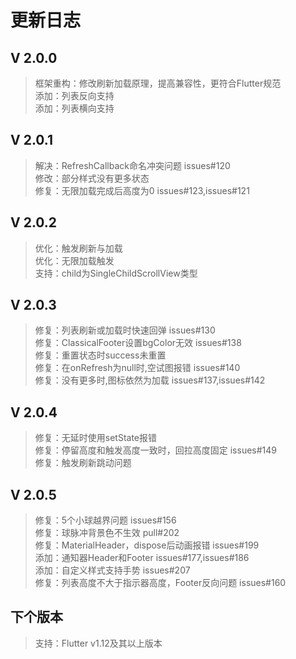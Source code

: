 # 更新日志

## V 2.0.0
>框架重构：修改刷新加载原理，提高兼容性，更符合Flutter规范  
>添加：列表反向支持  
>添加：列表横向支持  

## V 2.0.1
>解决：RefreshCallback命名冲突问题 issues#120  
>修改：部分样式没有更多状态  
>修复：无限加载完成后高度为0 issues#123,issues#121  

## V 2.0.2
>优化：触发刷新与加载   
>优化：无限加载触发   
>支持：child为SingleChildScrollView类型   

## V 2.0.3
>修复：列表刷新或加载时快速回弹 issues#130   
>修复：ClassicalFooter设置bgColor无效 issues#138   
>修复：重置状态时success未重置   
>修复：在onRefresh为null时,空试图报错 issues#140   
>修复：没有更多时,图标依然为加载 issues#137,issues#142   

## V 2.0.4
>修复：无延时使用setState报错   
>修复：停留高度和触发高度一致时，回拉高度固定 issues#149   
>修复：触发刷新跳动问题

## V 2.0.5
>修复：5个小球越界问题 issues#156  
>修复：球脉冲背景色不生效 pull#202  
>修复：MaterialHeader，dispose后动画报错 issues#199  
>添加：通知器Header和Footer issues#177,issues#186  
>添加：自定义样式支持手势 issues#207  
>修复：列表高度不大于指示器高度，Footer反向问题 issues#160

## 下个版本
>支持：Flutter v1.12及其以上版本